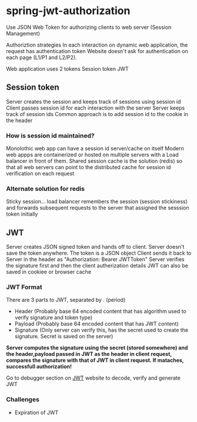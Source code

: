 # spring-jwt-authorization
Use JSON Web Token for authorizing clients to web server (Session Management)

Authoriztion strategies
In each interaction on dynamic web application, the request has authentication token
Website doesn't ask for authentication on each page (L1/P1 and L2/P2). 

Web application uses 2 tokens
Session token
JWT

## Session token

Server creates the session and keeps track of sessions using session id
Client passes session id for each interaction with the server
Server keeps track of session ids
Common approach is to add session id to the cookie in the header

### How is session id maintained?

Monolothic web app can have a session id server/cache on itself
Modern web appps are containerized or hosted on multiple servers with a Load balancer in front of them. Shared session cache is the solution (redis) so that all web servers can point to the distributed cache for session id verification on each request

### Alternate solution for redis

Sticky session... load balancer remembers the session (session stickiness) and forwards subsequent requests to the server that assigned the sesssion token initially

## JWT

Server creates JSON signed token and hands off to client. Server doesn't save the token anywhere. The token is a JSON object
Client sends it back to Server in the header as "Authorization: Bearer JWTToken"
Server verifies the signature first and then the client autherization details
JWT can also be saved in cookiee or browser cache

### JWT Format

There are 3 parts to JWT, separated by . (period)
* Header  (Probably base 64 encoded content that has algorithm used to verify signature and token type)
* Payload  (Probably base 64 encoded content that has JWT content)
* Signature (Only server can verify this, has the secret used to create the signature. Secret is saved on the server)

**Server computes the signature using the secret (stored somewhere) and the header,payload passed in JWT as the header in client request, compares the signature with that of JWT in client request. If mataches, successfull authorization!**

Go to debugger section on [JWT](https://jwt.io) website to decode, verify and generate JWT

### Challenges
* Expiration of JWT
